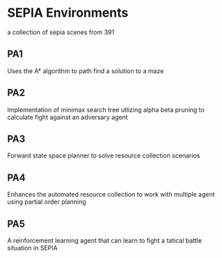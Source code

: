 # SEPIA Environments
 a collection of sepia scenes from 391

## PA1
Uses the A* algorithm to path find a solution to a maze

## PA2
Implementation of minimax search tree utlizing alpha beta pruning to calculate fight against an adversary agent

## PA3
Forward state space planner to solve resource collection scenarios

## PA4
Enhances the automated resource collection to work with multiple agent using partial order planning

## PA5 
A reinforcement learning agent that can learn to fight a tatical battle situation in SEPIA
